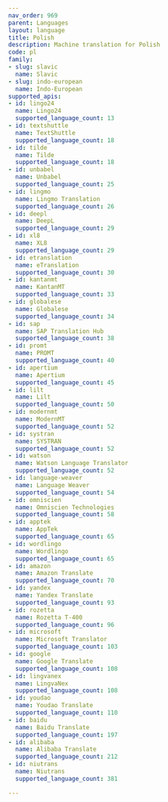 ```yaml
---
nav_order: 969
parent: Languages
layout: language
title: Polish
description: Machine translation for Polish
code: pl
family:
- slug: slavic
  name: Slavic
- slug: indo-european
  name: Indo-European
supported_apis:
- id: lingo24
  name: Lingo24
  supported_language_count: 13
- id: textshuttle
  name: TextShuttle
  supported_language_count: 18
- id: tilde
  name: Tilde
  supported_language_count: 18
- id: unbabel
  name: Unbabel
  supported_language_count: 25
- id: lingmo
  name: Lingmo Translation
  supported_language_count: 26
- id: deepl
  name: DeepL
  supported_language_count: 29
- id: xl8
  name: XL8
  supported_language_count: 29
- id: etranslation
  name: eTranslation
  supported_language_count: 30
- id: kantanmt
  name: KantanMT
  supported_language_count: 33
- id: globalese
  name: Globalese
  supported_language_count: 34
- id: sap
  name: SAP Translation Hub
  supported_language_count: 38
- id: promt
  name: PROMT
  supported_language_count: 40
- id: apertium
  name: Apertium
  supported_language_count: 45
- id: lilt
  name: Lilt
  supported_language_count: 50
- id: modernmt
  name: ModernMT
  supported_language_count: 52
- id: systran
  name: SYSTRAN
  supported_language_count: 52
- id: watson
  name: Watson Language Translator
  supported_language_count: 52
- id: language-weaver
  name: Language Weaver
  supported_language_count: 54
- id: omniscien
  name: Omniscien Technologies
  supported_language_count: 58
- id: apptek
  name: AppTek
  supported_language_count: 65
- id: wordlingo
  name: Wordlingo
  supported_language_count: 65
- id: amazon
  name: Amazon Translate
  supported_language_count: 70
- id: yandex
  name: Yandex Translate
  supported_language_count: 93
- id: rozetta
  name: Rozetta T-400
  supported_language_count: 96
- id: microsoft
  name: Microsoft Translator
  supported_language_count: 103
- id: google
  name: Google Translate
  supported_language_count: 108
- id: lingvanex
  name: LingvaNex
  supported_language_count: 108
- id: youdao
  name: Youdao Translate
  supported_language_count: 110
- id: baidu
  name: Baidu Translate
  supported_language_count: 197
- id: alibaba
  name: Alibaba Translate
  supported_language_count: 212
- id: niutrans
  name: Niutrans
  supported_language_count: 381

---
```



